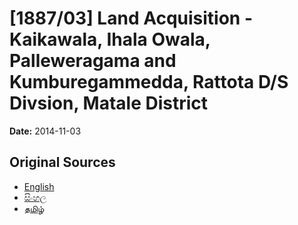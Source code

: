 # [1887/03] Land Acquisition - Kaikawala, Ihala Owala, Palleweragama and Kumburegammedda, Rattota D/S Divsion, Matale District

**Date:** 2014-11-03

## Original Sources

- [English](https://documents.gov.lk/view/extra-gazettes/2014/11/1887-03_E.pdf)
- [සිංහල](https://documents.gov.lk/view/extra-gazettes/2014/11/1887-03_S.pdf)
- [தமிழ்](https://documents.gov.lk/view/extra-gazettes/2014/11/1887-03_T.pdf)
